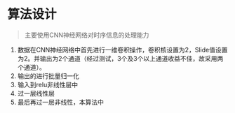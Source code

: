 # 算法设计

> 主要使用CNN神经网络对时序信息的处理能力

1. 数据在CNN神经网络中首先进行一维卷积操作，卷积核设置为2，Slide值设置为2。并输出为2个通道（经过测试，3个及3个以上通道收益不佳，故采用两个通道）。
2. 输出的进行批量归一化
3. 输入到relu非线性层中
4. 过一层线性层
5. 最后再过一层非线性，本算法中